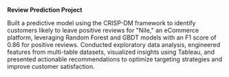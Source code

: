**Review Prediction Project**

Built a predictive model using the CRISP-DM framework to identify customers likely to leave positive reviews for "Nile,"
an eCommerce platform, leveraging Random Forest and GBDT models with an F1 score of 0.86 for positive reviews.
Conducted exploratory data analysis, engineered features from multi-table datasets, visualized insights using Tableau,
and presented actionable recommendations to optimize targeting strategies and improve customer satisfaction.
